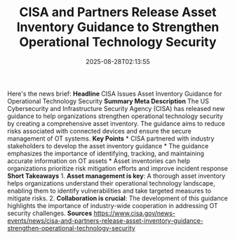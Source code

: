 ﻿---
title: "CISA and Partners Release Asset Inventory Guidance to Strengthen Operational Technology Security"
date: "2025-08-28T02:13:55"
category: "Markets"
summary: ""
slug: "cisa and partners release asset inventory guidance to streng"
source_urls:
  - "https://www.cisa.gov/news-events/news/cisa-and-partners-release-asset-inventory-guidance-strengthen-operational-technology-security"
seo:
  title: "CISA and Partners Release Asset Inventory Guidance to Strengthen Operational Technology Security | Hash n Hedge"
  description: ""
  keywords: ["news", "markets", "brief"]
---
Here's the news brief:  **Headline** CISA Issues Asset Inventory Guidance for Operational Technology Security  **Summary Meta Description** The US Cybersecurity and Infrastructure Security Agency (CISA) has released new guidance to help organizations strengthen operational technology security by creating a comprehensive asset inventory. The guidance aims to reduce risks associated with connected devices and ensure the secure management of OT systems.  **Key Points**  * CISA partnered with industry stakeholders to develop the asset inventory guidance * The guidance emphasizes the importance of identifying, tracking, and maintaining accurate information on OT assets * Asset inventories can help organizations prioritize risk mitigation efforts and improve incident response  **Short Takeaways**  1. **Asset management is key**: A thorough asset inventory helps organizations understand their operational technology landscape, enabling them to identify vulnerabilities and take targeted measures to mitigate risks. 2. **Collaboration is crucial**: The development of this guidance highlights the importance of industry-wide cooperation in addressing OT security challenges.  **Sources** https://www.cisa.gov/news-events/news/cisa-and-partners-release-asset-inventory-guidance-strengthen-operational-technology-security 
